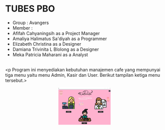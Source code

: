 # TUBES PBO
* Group : Avangers
* Member :
* Afifah Cahyaningsih as a Project Manager
* Amaliya Halimatus Sa'diyah as a Programmer
* Elizabeth Christina as a Designer
* Damiana Trivinita L Blolong as a Designer
* Meka Patricia Maharani as a Analyst
 
<br> <p Program ini menyediakan kebutuhan manajemen cafe yang mempunyai tiga menu yaitu menu Admin, Kasir dan User. Berikut tampilan ketiga menu tersebut.> </p>

<p align="center" width="100%">
    <img width="33%" src="/ss/ss tampilan.png">
</p>



